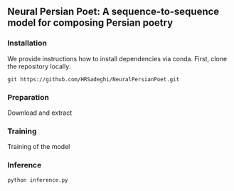 ## Neural Persian Poet: A sequence-to-sequence model for composing Persian poetry



### Installation
We provide instructions how to install dependencies via conda.
First, clone the repository locally:

```
git https://github.com/HRSadeghi/NeuralPersianPoet.git
```

### Preparation

Download and extract 


### Training

Training of the model 

### Inference

```
python inference.py 
```

